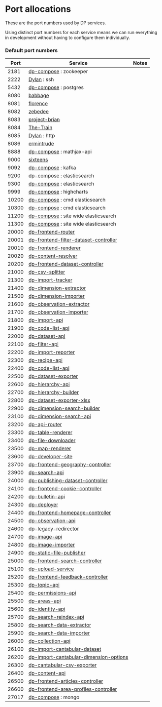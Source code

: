 Port allocations
================

These are the port numbers used by DP services.

Using distinct port numbers for each service means we can run everything
in development without having to configure them individually.

### Default port numbers

| Port  | Service | Notes
| ----- | ------- | -----
| 2181  | [dp-compose](https://github.com/ONSdigital/dp-compose) : zookeeper |
| 2222  | [Dylan](https://github.com/ONSdigital/Dylan) : ssh |
| 5432  | [dp-compose](https://github.com/ONSdigital/dp-compose) : postgres |
| 8080  | [babbage](https://github.com/ONSdigital/babbage) |
| 8081  | [florence](https://github.com/ONSdigital/florence) |
| 8082  | [zebedee](https://github.com/ONSdigital/zebedee) |
| 8083  | [project-brian](https://github.com/ONSdigital/project-brian) |
| 8084  | [The-Train](https://github.com/ONSdigital/The-Train) |
| 8085  | [Dylan](https://github.com/ONSdigital/Dylan) : http |
| 8086  | [ermintrude](https://github.com/ONSdigital/ermintrude) |
| 8888  | [dp-compose](https://github.com/ONSdigital/dp-compose) : mathjax-api |
| 9000  | [sixteens](https://github.com/ONSdigital/sixteens) |
| 9092  | [dp-compose](https://github.com/ONSdigital/dp-compose) : kafka |
| 9200  | [dp-compose](https://github.com/ONSdigital/dp-compose) : elasticsearch |
| 9300  | [dp-compose](https://github.com/ONSdigital/dp-compose) : elasticsearch |
| 9999  | [dp-compose](https://github.com/ONSdigital/dp-compose) : highcharts |
| 10200  | [dp-compose](https://github.com/ONSdigital/dp-compose) : cmd elasticsearch |
| 10300  | [dp-compose](https://github.com/ONSdigital/dp-compose) : cmd elasticsearch |
| 11200  | [dp-compose](https://github.com/ONSdigital/dp-compose) : site wide elasticsearch |
| 11300  | [dp-compose](https://github.com/ONSdigital/dp-compose) : site wide elasticsearch |
| 20000 | [dp-frontend-router](https://github.com/ONSdigital/dp-frontend-router) |
| 20001 | [dp-frontend-filter-dataset-controller](https://github.com/ONSdigital/dp-frontend-filter-dataset-controller)
| 20010 | [dp-frontend-renderer](https://github.com/ONSdigital/dp-frontend-renderer) |
| 20020 | [dp-content-resolver](https://github.com/ONSdigital/dp-content-resolver) |
| 20200 | [dp-frontend-dataset-controller](https://github.com/ONSdigital/dp-frontend-dataset-controller)
| 21000 | [dp-csv-splitter](https://github.com/ONSdigital/dp-csv-splitter) |
| 21300 | [dp-import-tracker](https://github.com/ONSdigital/dp-import-tracker) |
| 21400 | [dp-dimension-extractor](https://github.com/ONSdigital/dp-dimension-extractor) |
| 21500 | [dp-dimension-importer](https://github.com/ONSdigital/dp-dimension-importer) |
| 21600 | [dp-observation-extractor](https://github.com/ONSdigital/dp-observation-extractor) |
| 21700 | [dp-observation-importer](https://github.com/ONSdigital/dp-observation-importer) |
| 21800 | [dp-import-api](https://github.com/ONSdigital/dp-import-api) |
| 21900 | [dp-code-list-api](https://github.com/ONSdigital/dp-code-list-api) |
| 22000 | [dp-dataset-api](https://github.com/ONSdigital/dp-dataset-api) |
| 22100 | [dp-filter-api](https://github.com/ONSdigital/dp-filter-api) |
| 22200 | [dp-import-reporter](https://github.com/ONSdigital/dp-import-reporter) |
| 22300 | [dp-recipe-api](https://github.com/ONSdigital/dp-recipe-api) |
| 22400 | [dp-code-list-api](https://github.com/ONSdigital/dp-code-list-api) |
| 22500 | [dp-dataset-exporter](https://github.com/ONSdigital/dp-dataset-exporter) |
| 22600 | [dp-hierarchy-api](https://github.com/ONSdigital/dp-hierarchy-api) |
| 22700 | [dp-hierarchy-builder](https://github.com/ONSdigital/dp-hierarchy-builder) |
| 22800 | [dp-dataset-exporter-xlsx](https://github.com/ONSdigital/dp-dataset-exporter-xlsx) |
| 22900 | [dp-dimension-search-builder](https://github.com/ONSdigital/dp-dimension-search-builder) |
| 23100 | [dp-dimension-search-api](https://github.com/ONSdigital/dp-dimension-search-api) |
| 23200 | [dp-api-router](https://github.com/ONSdigital/dp-api-router) |
| 23300 | [dp-table-renderer](https://github.com/ONSdigital/dp-table-renderer) |
| 23400 | [dp-file-downloader](https://github.com/ONSdigital/dp-file-downloader) |
| 23500 | [dp-map-renderer](https://github.com/ONSdigital/dp-map-renderer) |
| 23600 | [dp-developer-site](http://github.com/ONSdigital/dp-developer-site) |
| 23700 | [dp-frontend-geography-controller](https://github.com/ONSdigital/dp-frontend-geography-controller) |
| 23900 | [dp-search-api](https://github.com/ONSdigital/dp-search-api) |
| 24000 | [dp-publishing-dataset-controller](https://github.com/ONSdigital/dp-publishing-dataset-controller) |
| 24100 | [dp-frontend-cookie-controller](https://github.com/ONSdigital/dp-frontend-cookie-controller) |
| 24200 | [dp-bulletin-api](https://github.com/ONSdigital/dp-bulletin-api) |
| 24300 | [dp-deployer](https://github.com/ONSdigital/dp-deployer) |
| 24400 | [dp-frontend-homepage-controller](https://github.com/ONSdigital/dp-frontend-homepage-controller) |
| 24500 | [dp-observation-api](https://github.com/ONSdigital/dp-observation-api) |
| 24600 | [dp-legacy-redirector](https://github.com/ONSdigital/dp-legacy-redirector) |
| 24700 | [dp-image-api](https://github.com/ONSdigital/dp-image-api) |
| 24800 | [dp-image-importer](https://github.com/ONSdigital/dp-image-importer) |
| 24900 | [dp-static-file-publisher](https://github.com/ONSdigital/dp-static-file-publisher) |
| 25000 | [dp-frontend-search-controller](https://github.com/ONSdigital/dp-frontend-search-controller) |
| 25100 | [dp-upload-service](https://github.com/ONSdigital/dp-upload-service) |
| 25200 | [dp-frontend-feedback-controller](https://github.com/ONSdigital/dp-frontend-feedback-controller) |
| 25300 | [dp-topic-api](https://github.com/ONSdigital/dp-topic-api) |
| 25400 | [dp-permissions-api](https://github.com/ONSdigital/dp-permissions-api) |
| 25500 | [dp-areas-api](https://github.com/ONSdigital/dp-areas-api) |
| 25600 | [dp-identity-api](https://github.com/ONSdigital/dp-identity-api) |
| 25700 | [dp-search-reindex-api](https://github.com/ONSdigital/dp-search-reindex-api) |
| 25800 | [dp-search-data-extractor](https://github.com/ONSdigital/dp-search-data-extractor) |
| 25900 | [dp-search-data-importer](https://github.com/ONSdigital/dp-search-data-importer) |
| 26000 | [dp-collection-api](https://github.com/ONSdigital/dp-collection-api) |
| 26100 | [dp-import-cantabular-dataset](https://github.com/ONSdigital/dp-import-cantabular-dataset) |
| 26200 | [dp-import-cantabular-dimension-options](https://github.com/ONSdigital/dp-import-cantabular-dimension-options) |
| 26300 | [dp-cantabular-csv-exporter](https://github.com/ONSdigital/dp-cantabular-csv-exporter) |
| 26400 | [dp-content-api](https://github.com/ONSdigital/dp-content-api) |
| 26500 | [dp-frontend-articles-controller](https://github.com/ONSdigital/dp-frontend-articles-controller) |
| 26600 | [dp-frontend-area-profiles-controller](https://github.com/ONSdigital/dp-frontend-area-profiles-controller) |
| 27017 | [dp-compose](https://github.com/ONSdigital/dp-compose) : mongo |
